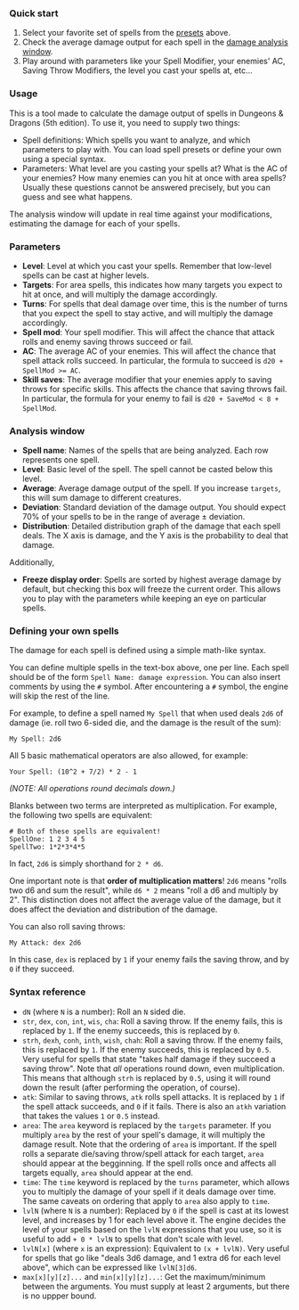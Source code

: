 ### Quick start

1. Select your favorite set of spells from the [presets](#presets) above.
2. Check the average damage output for each spell in the [damage analysis window](#analyze).
3. Play around with parameters like your Spell Modifier, your enemies' AC, Saving Throw Modifiers, the level you cast your spells at, etc...


### Usage

This is a tool made to calculate the damage output of spells in Dungeons & Dragons (5th edition). To use it, you need to supply two things:

- Spell definitions: Which spells you want to analyze, and which parameters to play with. You can load spell presets or define your own using a special syntax.
- Parameters: What level are you casting your spells at? What is the AC of your enemies? How many enemies can you hit at once with area spells?
    Usually these questions cannot be answered precisely, but you can guess and see what happens.

The analysis window will update in real time against your modifications, estimating the damage for each of your spells.

### Parameters

- **Level**: Level at which you cast your spells. Remember that low-level spells can be cast at higher levels.
- **Targets**: For area spells, this indicates how many targets you expect to hit at once, and will multiply the damage accordingly.
- **Turns**: For spells that deal damage over time, this is the number of turns that you expect the spell to stay active, and will multiply the damage accordingly.
- **Spell mod**: Your spell modifier. This will affect the chance that attack rolls and enemy saving throws succeed or fail.
- **AC**: The average AC of your enemies. This will affect the chance that spell attack rolls succeed.
    In particular, the formula to succeed is `d20 + SpellMod >= AC`.
- **Skill saves**: The average modifier that your enemies apply to saving throws for specific skills. This affects the chance that saving throws fail.
    In particular, the formula for your enemy to fail is `d20 + SaveMod < 8 + SpellMod`.

### Analysis window

- **Spell name**: Names of the spells that are being analyzed. Each row represents one spell.
- **Level**: Basic level of the spell. The spell cannot be casted below this level.
- **Average**: Average damage output of the spell. If you increase `targets`, this will sum damage to different creatures.
- **Deviation**: Standard deviation of the damage output. You should expect 70% of your spells to be in the range of average ± deviation.
- **Distribution**: Detailed distribution graph of the damage that each spell deals. The X axis is damage, and the Y axis is the probability to deal that damage.

Additionally,

- **Freeze display order**: Spells are sorted by highest average damage by default, but checking this box will freeze the current order.
    This allows you to play with the parameters while keeping an eye on particular spells.

### Defining your own spells

The damage for each spell is defined using a simple math-like syntax.

You can define multiple spells in the text-box above, one per line.
Each spell should be of the form `Spell Name: damage expression`.
You can also insert comments by using the `#` symbol.
After encountering a `#` symbol, the engine will skip the rest of the line.

For example, to define a spell named `My Spell` that when used deals `2d6` of damage (ie. roll two 6-sided die, and the damage is the result of the sum):

```
My Spell: 2d6
```

All 5 basic mathematical operators are also allowed, for example:

```
Your Spell: (10^2 + 7/2) * 2 - 1
```

_(NOTE: All operations round decimals down.)_

Blanks between two terms are interpreted as multiplication.
For example, the following two spells are equivalent:

```
# Both of these spells are equivalent!
SpellOne: 1 2 3 4 5
SpellTwo: 1*2*3*4*5
```

In fact, `2d6` is simply shorthand for `2 * d6`.

One important note is that **order of multiplication matters**!
`2d6` means "rolls two d6 and sum the result", while `d6 * 2` means "roll a d6 and multiply by 2".
This distinction does not affect the average value of the damage, but it does affect the deviation and distribution of the damage.

You can also roll saving throws:

```
My Attack: dex 2d6
```

In this case, `dex` is replaced by `1` if your enemy fails the saving throw, and by `0` if they succeed.

### Syntax reference

- `dN` (where `N` is a number): Roll an `N` sided die.
- `str`, `dex`, `con`, `int`, `wis`, `cha`: Roll a saving throw. If the enemy fails, this is replaced by `1`. If the enemy succeeds, this is replaced by `0`.
- `strh`, `dexh`, `conh`, `inth`, `wish`, `chah`: Roll a saving throw. If the enemy fails, this is replaced by `1`. If the enemy succeeds, this is replaced by `0.5`. Very useful for spells that state "takes half damage if they succeed a saving throw".
    Note that _all_ operations round down, even multiplication. This means that although `strh` is replaced by `0.5`, using it will round down the result (after performing the operation, of course).
- `atk`: Similar to saving throws, `atk` rolls spell attacks. It is replaced by `1` if the spell attack succeeds, and `0` if it fails.
    There is also an `atkh` variation that takes the values `1` or `0.5` instead.
- `area`: The `area` keyword is replaced by the `targets` parameter. If you multiply `area` by the rest of your spell's damage, it will multiply the damage result.
    Note that the ordering of `area` is important.
    If the spell rolls a separate die/saving throw/spell attack for each target, `area` should appear at the begginning.
    If the spell rolls once and affects all targets equally, `area` should appear at the end.
- `time`: The `time` keyword is replaced by the `turns` parameter, which allows you to multiply the damage of your spell if it deals damage over time.
    The same caveats on ordering that apply to `area` also apply to `time`.
- `lvlN` (where `N` is a number): Replaced by `0` if the spell is cast at its lowest level, and increases by 1 for each level above it.
    The engine decides the level of your spells based on the `lvlN` expressions that you use, so it is useful to add `+ 0 * lvlN` to spells that don't scale with level.
- `lvlN[x]` (where `x` is an expression): Equivalent to `(x + lvlN)`. Very useful for spells that go like "deals 3d6 damage, and 1 extra d6 for each level above", which can be expressed like `lvlN[3]d6`.
- `max[x][y][z]...` and `min[x][y][z]...`: Get the maximum/minimum between the arguments. You must supply at least 2 arguments, but there is no uppper bound.

